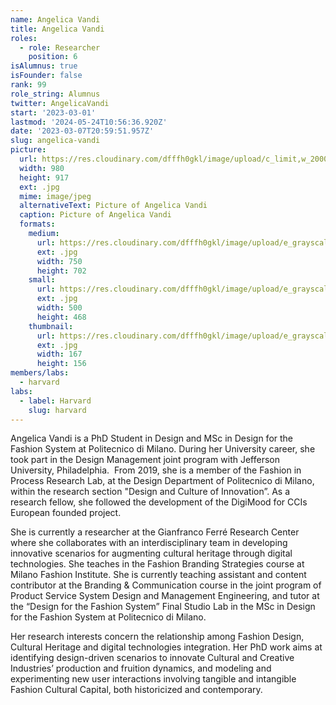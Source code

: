 ```yaml
---
name: Angelica Vandi
title: Angelica Vandi
roles:
  - role: Researcher
    position: 6
isAlumnus: true
isFounder: false
rank: 99
role_string: Alumnus
twitter: AngelicaVandi
start: '2023-03-01'
lastmod: '2024-05-24T10:56:36.920Z'
date: '2023-03-07T20:59:51.957Z'
slug: angelica-vandi
picture:
  url: https://res.cloudinary.com/dfffh0gkl/image/upload/c_limit,w_2000,h_2000/e_grayscale/v1678219169/Angelica_Vandi_BW_787eeedfed.jpg
  width: 980
  height: 917
  ext: .jpg
  mime: image/jpeg
  alternativeText: Picture of Angelica Vandi
  caption: Picture of Angelica Vandi
  formats:
    medium:
      url: https://res.cloudinary.com/dfffh0gkl/image/upload/e_grayscale/v1678219169/medium_Angelica_Vandi_BW_787eeedfed.jpg
      ext: .jpg
      width: 750
      height: 702
    small:
      url: https://res.cloudinary.com/dfffh0gkl/image/upload/e_grayscale/v1678219170/small_Angelica_Vandi_BW_787eeedfed.jpg
      ext: .jpg
      width: 500
      height: 468
    thumbnail:
      url: https://res.cloudinary.com/dfffh0gkl/image/upload/e_grayscale/v1678219169/thumbnail_Angelica_Vandi_BW_787eeedfed.jpg
      ext: .jpg
      width: 167
      height: 156
members/labs:
  - harvard
labs:
  - label: Harvard
    slug: harvard
---
```

Angelica Vandi is a PhD Student in Design and MSc in Design for the Fashion System at Politecnico di Milano. During her University career, she took part in the Design Management joint program with Jefferson University, Philadelphia. 
From 2019, she is a member of the Fashion in Process Research Lab, at the Design Department of Politecnico di Milano, within the research section "Design and Culture of Innovation”. As a research fellow, she followed the development of the DigiMood for CCIs European founded project.

She is currently a researcher at the Gianfranco Ferré Research Center where she collaborates with an interdisciplinary team in developing innovative scenarios for augmenting cultural heritage through digital technologies. She teaches in the Fashion Branding Strategies course at Milano Fashion Institute. She is currently teaching assistant and content contributor at the Branding & Communication course in the joint program of Product Service System Design and Management Engineering, and tutor at the “Design for the Fashion System” Final Studio Lab in the MSc in Design for the Fashion System at Politecnico di Milano. 

Her research interests concern the relationship among Fashion Design, Cultural Heritage and digital technologies integration. Her PhD work aims at identifying design-driven scenarios to innovate Cultural and Creative Industries’ production and fruition dynamics, and modeling and experimenting new user interactions involving tangible and intangible Fashion Cultural Capital, both historicized and contemporary.